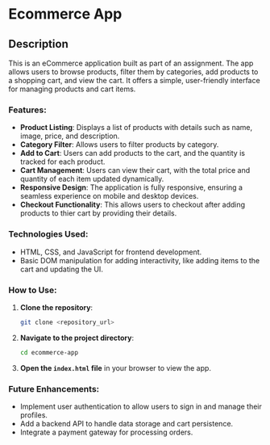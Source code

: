 # Ecommerce App

## Description
This is an eCommerce application built as part of an assignment. The app allows users to browse products, filter them by categories, add products to a shopping cart, and view the cart. It offers a simple, user-friendly interface for managing products and cart items.

### Features:
- **Product Listing**: Displays a list of products with details such as name, image, price, and description.
- **Category Filter**: Allows users to filter products by category.
- **Add to Cart**: Users can add products to the cart, and the quantity is tracked for each product.
- **Cart Management**: Users can view their cart, with the total price and quantity of each item updated dynamically. 
- **Responsive Design**: The application is fully responsive, ensuring a seamless experience on mobile and desktop devices.
- **Checkout Functionality**: This allows users to checkout after adding products to thier cart by providing their details.

### Technologies Used:
- HTML, CSS, and JavaScript for frontend development.
- Basic DOM manipulation for adding interactivity, like adding items to the cart and updating the UI.

### How to Use:
1. **Clone the repository**:
    ```bash
    git clone <repository_url>
    ```

2. **Navigate to the project directory**:
    ```bash
    cd ecommerce-app
    ```

3. **Open the `index.html` file** in your browser to view the app.

### Future Enhancements:
- Implement user authentication to allow users to sign in and manage their profiles.
- Add a backend API to handle data storage and cart persistence.
- Integrate a payment gateway for processing orders.
